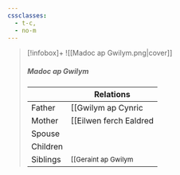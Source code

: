 ```yaml
---
cssclasses:
  - t-c,
  - no-m
---
```

> [!infobox]+
> ![[Madoc ap Gwilym.png|cover]]
> ##### Madoc ap Gwilym
> || Relations   |
> | ---- | ---- |
> | Father |[[Gwilym ap Cynric|Gwilym ap Cynric]] |
> | Mother | [[Eilwen ferch Ealdred|Eilwen ferch Ealdred]] |
> | Spouse | |
> | Children||
> | Siblings |<small>[[Geraint ap Gwilym|Geraint ap Gwilym]] (Older brother), [[Maelona ferch Eilwen|Maelona ferch Eilwen]] (Older sister) </small> |
